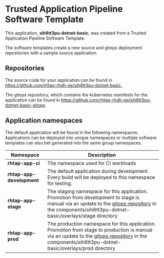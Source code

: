 # Trusted Application Pipeline Software Template

This application, **sih6tt3pu-dotnet-basic**, was created from a Trusted Application Pipeline Software Template.

The software templates create a new source and gitops deployment repositories with a sample source application. 

## Repositories

The source code for your application can be found in [https://github.com/rhtap-rhdh-qe/sih6tt3pu-dotnet-basic ](https://github.com/rhtap-rhdh-qe/sih6tt3pu-dotnet-basic ).
 
The gitops repository, which contains the kubernetes manifests for the application can be found in 
[https://github.com/rhtap-rhdh-qe/sih6tt3pu-dotnet-basic-gitops ](https://github.com/rhtap-rhdh-qe/sih6tt3pu-dotnet-basic-gitops ) 

## Application namespaces 

The default application will be found in the following namespaces. Applications can be deployed into unique namespaces or multiple software templates can also bet generated into the same group namespaces.  

|  Namespace   |  Description   |  
| -------- | -------- |
| **rhtap-app-ci** | The namespace used for CI workloads |
| **rhtap-app-development** | The default application during development. Every build will be deployed to this namespace for testing. |
| **rhtap-app-stage** | The staging namespace for this application. Promotion from development to stage is manual via an update to the [gitops repository](https://github.com/rhtap-rhdh-qe/sih6tt3pu-dotnet-basic-gitops ) in the components/sih6tt3pu-dotnet-basic/overlays/stage directory |
| **rhtap-app-prod** | The production namespace for this application. Promotion from stage to production is manual via an update to the [gitops repository](https://github.com/rhtap-rhdh-qe/sih6tt3pu-dotnet-basic-gitops ) in the components/sih6tt3pu-dotnet-basic/overlays/prod directory |